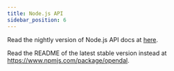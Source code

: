 ```yaml
---
title: Node.js API
sidebar_position: 6
---
```


Read the nightly version of Node.js API docs at [here](pathname:///docs/nodejs/).

Read the README of the latest stable version instead at https://www.npmjs.com/package/opendal.
